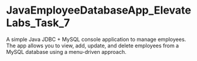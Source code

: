 # JavaEmployeeDatabaseApp_ElevateLabs_Task_7
A simple Java JDBC + MySQL console application to manage employees. The app allows you to view, add, update, and delete employees from a MySQL database using a menu-driven approach.
